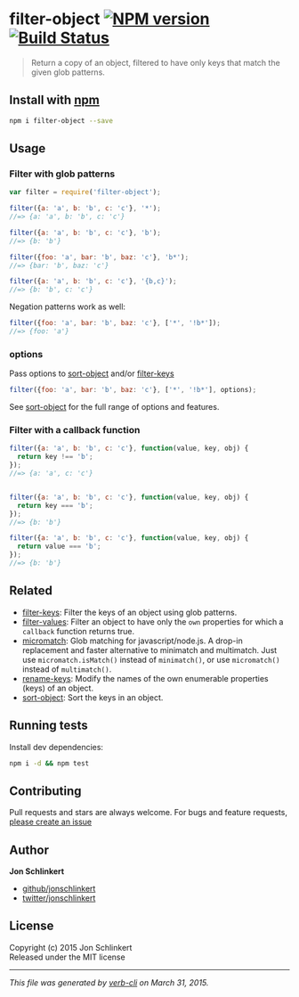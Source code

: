 # filter-object [![NPM version](https://badge.fury.io/js/filter-object.svg)](http://badge.fury.io/js/filter-object)  [![Build Status](https://travis-ci.org/jonschlinkert/filter-object.svg)](https://travis-ci.org/jonschlinkert/filter-object) 

> Return a copy of an object, filtered to have only keys that match the given glob patterns.

## Install with [npm](npmjs.org)

```bash
npm i filter-object --save
```

## Usage

### Filter with glob patterns

```js
var filter = require('filter-object');

filter({a: 'a', b: 'b', c: 'c'}, '*');
//=> {a: 'a', b: 'b', c: 'c'}

filter({a: 'a', b: 'b', c: 'c'}, 'b');
//=> {b: 'b'}

filter({foo: 'a', bar: 'b', baz: 'c'}, 'b*');
//=> {bar: 'b', baz: 'c'}

filter({a: 'a', b: 'b', c: 'c'}, '{b,c}');
//=> {b: 'b', c: 'c'}
```

Negation patterns work as well:

```js
filter({foo: 'a', bar: 'b', baz: 'c'}, ['*', '!b*']);
//=> {foo: 'a'}
```

### options

Pass options to [sort-object] and/or [filter-keys]

```js
filter({foo: 'a', bar: 'b', baz: 'c'}, ['*', '!b*'], options);
```

See [sort-object] for the full range of options and features.



### Filter with a callback function

```js
filter({a: 'a', b: 'b', c: 'c'}, function(value, key, obj) {
  return key !== 'b';
});
//=> {a: 'a', c: 'c'}


filter({a: 'a', b: 'b', c: 'c'}, function(value, key, obj) {
  return key === 'b';
});
//=> {b: 'b'}

filter({a: 'a', b: 'b', c: 'c'}, function(value, key, obj) {
  return value === 'b';
});
//=> {b: 'b'}
```

## Related
 * [filter-keys](https://github.com/jonschlinkert/filter-keys): Filter the keys of an object using glob patterns.
 * [filter-values](https://github.com/jonschlinkert/filter-values): Filter an object to have only the `own` properties for which a `callback` function returns true. 
 * [micromatch](https://github.com/jonschlinkert/micromatch): Glob matching for javascript/node.js. A drop-in replacement and faster alternative to minimatch and multimatch. Just use `micromatch.isMatch()` instead of `minimatch()`, or use `micromatch()` instead of `multimatch()`.
 * [rename-keys](https://github.com/jonschlinkert/rename-keys): Modify the names of the own enumerable properties (keys) of an object.
 * [sort-object](https://github.com/doowb/sort-object): Sort the keys in an object.

## Running tests
Install dev dependencies:

```bash
npm i -d && npm test
```

## Contributing
Pull requests and stars are always welcome. For bugs and feature requests, [please create an issue](https://github.com/jonschlinkert/filter-object/issues)

## Author

**Jon Schlinkert**

+ [github/jonschlinkert](https://github.com/jonschlinkert)
+ [twitter/jonschlinkert](http://twitter.com/jonschlinkert) 

## License
Copyright (c) 2015 Jon Schlinkert  
Released under the MIT license

***

_This file was generated by [verb-cli](https://github.com/assemble/verb-cli) on March 31, 2015._

[filter-keys]: https://github.com/jonschlinkert/filter-keys
[sort-object]: https://github.com/doowb/sort-object
